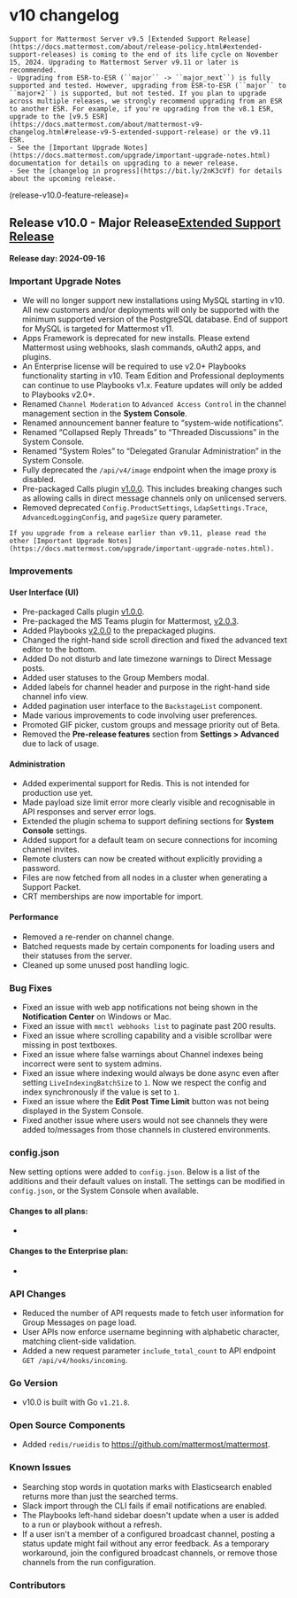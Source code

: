 # v10 changelog

```{Important}
Support for Mattermost Server v9.5 [Extended Support Release](https://docs.mattermost.com/about/release-policy.html#extended-support-releases) is coming to the end of its life cycle on November 15, 2024. Upgrading to Mattermost Server v9.11 or later is recommended.
- Upgrading from ESR-to-ESR (``major`` -> ``major_next``) is fully supported and tested. However, upgrading from ESR-to-ESR (``major`` to ``major+2``) is supported, but not tested. If you plan to upgrade across multiple releases, we strongly recommend upgrading from an ESR to another ESR. For example, if you're upgrading from the v8.1 ESR, upgrade to the [v9.5 ESR](https://docs.mattermost.com/about/mattermost-v9-changelog.html#release-v9-5-extended-support-release) or the v9.11 ESR.
- See the [Important Upgrade Notes](https://docs.mattermost.com/upgrade/important-upgrade-notes.html) documentation for details on upgrading to a newer release.
- See the [changelog in progress](https://bit.ly/2nK3cVf) for details about the upcoming release.
```

(release-v10.0-feature-release)=
## Release v10.0 - Major Release[Extended Support Release](https://docs.mattermost.com/about/release-policy.html#release-types)

**Release day: 2024-09-16**

### Important Upgrade Notes
 - We will no longer support new installations using MySQL starting in v10. All new customers and/or deployments will only be supported with the minimum supported version of the PostgreSQL database. End of support for MySQL is targeted for Mattermost v11.
 - Apps Framework is deprecated for new installs. Please extend Mattermost using webhooks, slash commands, oAuth2 apps, and plugins.
 - An Enterprise license will be required to use v2.0+ Playbooks functionality starting in v10. Team Edition and Professional deployments can continue to use Playbooks v1.x. Feature updates will only be added to Playbooks v2.0+.
 - Renamed ``Channel Moderation`` to ``Advanced Access Control`` in the channel management section in the **System Console**.
 - Renamed announcement banner feature to “system-wide notifications”.
 - Renamed “Collapsed Reply Threads” to “Threaded Discussions” in the System Console.
 - Renamed “System Roles” to “Delegated Granular Administration” in the System Console.
 - Fully deprecated the ``/api/v4/image`` endpoint when the image proxy is disabled.
 - Pre-packaged Calls plugin [v1.0.0](https://github.com/mattermost/mattermost-plugin-calls/releases/tag/v1.0.0). This includes breaking changes such as allowing calls in direct message channels only on unlicensed servers.
 - Removed deprecated ``Config.ProductSettings``, ``LdapSettings.Trace``, ``AdvancedLoggingConfig``, and ``pageSize`` query parameter.

```{Important}
If you upgrade from a release earlier than v9.11, please read the other [Important Upgrade Notes](https://docs.mattermost.com/upgrade/important-upgrade-notes.html).
```

### Improvements

#### User Interface (UI)
 - Pre-packaged Calls plugin [v1.0.0](https://github.com/mattermost/mattermost-plugin-calls/releases/tag/v1.0.0).
 - Pre-packaged the MS Teams plugin for Mattermost, [v2.0.3](https://github.com/mattermost/mattermost-plugin-msteams/releases/tag/v2.0.3).
 - Added Playbooks [v2.0.0](https://github.com/mattermost/mattermost-plugin-playbooks/releases/tag/v2.0.0) to the prepackaged plugins.
 - Changed the right-hand side scroll direction and fixed the advanced text editor to the bottom.
 - Added Do not disturb and late timezone warnings to Direct Message posts.
 - Added user statuses to the Group Members modal.
 - Added labels for channel header and purpose in the right-hand side channel info view.
 - Added pagination user interface to the ``BackstageList`` component.
 - Made various improvements to code involving user preferences.
 - Promoted GIF picker, custom groups and message priority out of Beta.
 - Removed the **Pre-release features** section from **Settings > Advanced** due to lack of usage.

#### Administration
 - Added experimental support for Redis. This is not intended for production use yet.
 - Made payload size limit error more clearly visible and recognisable in API responses and server error logs.
 - Extended the plugin schema to support defining sections for **System Console** settings.
 - Added support for a default team on secure connections for incoming channel invites.
 - Remote clusters can now be created without explicitly providing a password.
 - Files are now fetched from all nodes in a cluster when generating a Support Packet.
 - CRT memberships are now importable for import.

#### Performance
 - Removed a re-render on channel change.
 - Batched requests made by certain components for loading users and their statuses from the server.
 - Cleaned up some unused post handling logic.

### Bug Fixes
 - Fixed an issue with web app notifications not being shown in the **Notification Center** on Windows or Mac.
 - Fixed an issue with ``mmctl webhooks list`` to paginate past 200 results.
 - Fixed an issue where scrolling capability and a visible scrollbar were missing in post textboxes.
 - Fixed an issue where false warnings about Channel indexes being incorrect were sent to system admins.
 - Fixed an issue where indexing would always be done async even after setting ``LiveIndexingBatchSize`` to ``1``. Now we respect the config and index synchronously if the value is set to ``1``.
 - Fixed an issue where the **Edit Post Time Limit** button was not being displayed in the System Console.
 - Fixed another issue where users would not see channels they were added to/messages from those channels in clustered environments.

### config.json
New setting options were added to ``config.json``. Below is a list of the additions and their default values on install. The settings can be modified in ``config.json``, or the System Console when available.

#### Changes to all plans:
 - 

#### Changes to the Enterprise plan:
 - 

### API Changes
 - Reduced the number of API requests made to fetch user information for Group Messages on page load.
 - User APIs now enforce username beginning with alphabetic character, matching client-side validation.
 - Added a new request parameter ``include_total_count`` to API endpoint ``GET /api/v4/hooks/incoming``.

### Go Version
 - v10.0 is built with Go ``v1.21.8``.

### Open Source Components
 - Added ``redis/rueidis`` to https://github.com/mattermost/mattermost.

### Known Issues
 - Searching stop words in quotation marks with Elasticsearch enabled returns more than just the searched terms.
 - Slack import through the CLI fails if email notifications are enabled.
 - The Playbooks left-hand sidebar doesn't update when a user is added to a run or playbook without a refresh.
 - If a user isn't a member of a configured broadcast channel, posting a status update might fail without any error feedback. As a temporary workaround, join the configured broadcast channels, or remove those channels from the run configuration.

### Contributors
